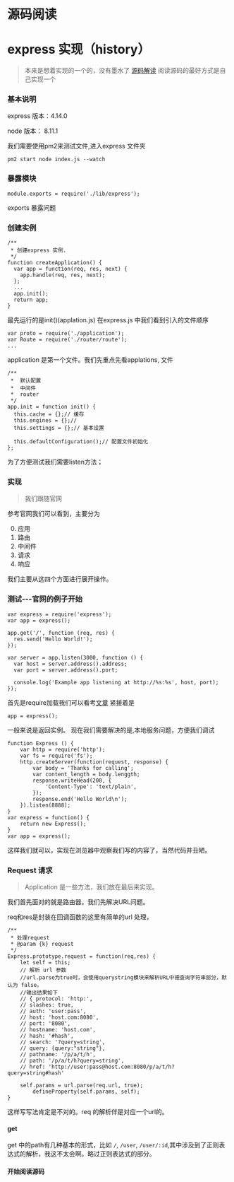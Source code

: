 # 源码阅读

# express 实现（history）
> 本来是想着实现的一个的，没有墨水了
>[源码解读](https://github.com/SunShinewyf/issue-blog/issues/20)
>阅读源码的最好方式是自己实现一个

### 基本说明

express 版本：4.14.0

node 版本： 8.11.1 

我们需要使用pm2来测试文件,进入express 文件夹

```
pm2 start node index.js --watch
```

### 暴露模块

```
module.exports = require('./lib/express');
```

exports 暴露问题

### 创建实例 

```
/**
 * 创建express 实例.
 */
function createApplication() {
  var app = function(req, res, next) {
    app.handle(req, res, next);
  };
  ...
  app.init();
  return app;
}
```

最先运行的是init()(applation.js)
在express.js 中我们看到引入的文件顺序

```
var proto = require('./application');
var Route = require('./router/route');
...
```

application 是第一个文件。我们先重点先看applations, 文件

```
/**
 *  默认配置
 *  中间件
 *  router
 */
app.init = function init() {
  this.cache = {};// 缓存
  this.engines = {};// 
  this.settings = {};// 基本设置

  this.defaultConfiguration();// 配置文件初始化
};
```

为了方便测试我们需要listen方法；


### 实现
>我们跟随官网

参考官网我们可以看到，主要分为

0. 应用
1. 路由
2. 中间件
3. 请求
4. 响应

我们主要从这四个方面进行展开操作。

### 测试---官网的例子开始

```
var express = require('express');
var app = express();

app.get('/', function (req, res) {
  res.send('Hello World!');
});

var server = app.listen(3000, function () {
  var host = server.address().address;
  var port = server.address().port;

  console.log('Example app listening at http://%s:%s', host, port);
});
```
首先是require加载我们可以看考[文章](http://www.infoq.com/cn/articles/nodejs-module-mechanism)
紧接着是
```
app = express();  
```
一般来说是返回实例。
现在我们需要解决的是,本地服务问题，方便我们调试

```
function Express () {
    var http = require('http');
    var fs = require('fs');
    http.createServer(function(request, response) {
        var body = 'Thanks for calling';
        var content_length = body.lenggth;
        response.writeHead(200, {
            'Content-Type': 'text/plain',
        });
        response.end('Hello World\n');
    }).listen(8888);
}
var express = function() {
    return new Express();
}
var app = express();
```
这样我们就可以，实现在浏览器中观察我们写的内容了，当然代码并丑陋。

### Request 请求
>Application 是一些方法，我们放在最后来实现。

我们首先面对的就是路由器。我们先解决URL问题。

req和res是封装在回调函数的这里有简单的url 处理，

```
/**
 * 处理request
 * @param {k} request 
 */
Express.prototype.request = function(req,res) {
    let self = this;
    // 解析 url 参数
    //url.parse为true时，会使用querystring模块来解析URL中德查询字符串部分，默认为 false。
    //输出结果如下
    // { protocol: 'http:',
    // slashes: true,
    // auth: 'user:pass',
    // host: 'host.com:8080',
    // port: '8080',
    // hostname: 'host.com',
    // hash: '#hash',
    // search: '?query=string',
    // query: {query:"string"},
    // pathname: '/p/a/t/h',
    // path: '/p/a/t/h?query=string',
    // href: 'http://user:pass@host.com:8080/p/a/t/h?query=string#hash' 

    self.params = url.parse(req.url, true);
        defineProperty(self.params, self);
}
```
这样写写法肯定是不对的。req 的解析伴是对应一个url的。
 
#### get 

get 中的path有几种基本的形式，比如 `/`, `/user`, `/user/:id`,其中涉及到了正则表达式的解析，我这不太会啊。略过正则表达式的部分。

####  开始阅读源码












